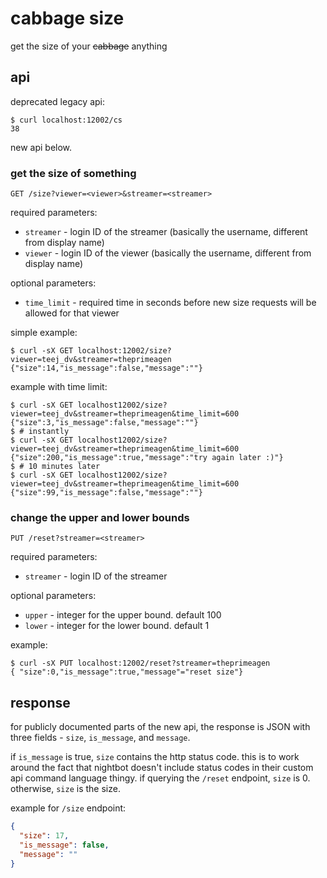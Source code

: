 # cabbage size

get the size of your ~~cabbage~~ anything

## api

deprecated legacy api:

```shell
$ curl localhost:12002/cs
38
```

new api below.

### get the size of something

`GET /size?viewer=<viewer>&streamer=<streamer>`

required parameters:

* `streamer` - login ID of the streamer (basically the username, different from display name)
* `viewer` - login ID of the viewer (basically the username, different from display name)

optional parameters:

* `time_limit` - required time in seconds before new size requests will be allowed for that viewer

simple example:

```shell
$ curl -sX GET localhost:12002/size?viewer=teej_dv&streamer=theprimeagen
{"size":14,"is_message":false,"message":""}
```

example with time limit:

```shell
$ curl -sX GET localhost12002/size?viewer=teej_dv&streamer=theprimeagen&time_limit=600
{"size":3,"is_message":false,"message":""}
$ # instantly
$ curl -sX GET localhost12002/size?viewer=teej_dv&streamer=theprimeagen&time_limit=600
{"size":200,"is_message":true,"message":"try again later :)"}
$ # 10 minutes later
$ curl -sX GET localhost12002/size?viewer=teej_dv&streamer=theprimeagen&time_limit=600
{"size":99,"is_message":false,"message":""}
```

### change the upper and lower bounds

`PUT /reset?streamer=<streamer>`

required parameters:

* `streamer` - login ID of the streamer
  
optional parameters:

* `upper` - integer for the upper bound. default 100
* `lower` - integer for the lower bound. default 1

example:

```shell
$ curl -sX PUT localhost:12002/reset?streamer=theprimeagen
{ "size":0,"is_message":true,"message"="reset size"}
```

## response

for publicly documented parts of the new api, the response is JSON with three
fields - `size`, `is_message`, and `message`.

if `is_message` is true, `size` contains the http status code. this is to
work around the fact that nightbot doesn't include status codes in their custom
api command language thingy. if querying the `/reset` endpoint, `size` is 0.
otherwise, `size` is the size.

example for `/size` endpoint:

```json
{
  "size": 17,
  "is_message": false,
  "message": ""
}
```
